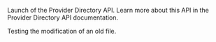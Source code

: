 Launch of the Provider Directory API. Learn more about this API in the Provider Directory API documentation. 

Testing the modification of an old file.
